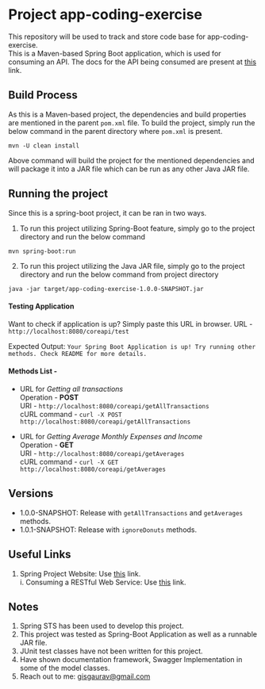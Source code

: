 # Project app-coding-exercise
This repository will be used to track and store code base for app-coding-exercise.<br/>
This is a Maven-based Spring Boot application, which is used for consuming an API. The docs for the API being consumed are present at [this](https://doc.level-labs.com/) link.

## Build Process
As this is a Maven-based project, the dependencies and build properties are mentioned in the parent `pom.xml` file. To build the project, simply run the below command in the parent directory where `pom.xml` is present.

```script
mvn -U clean install
```

Above command will build the project for the mentioned dependencies and will package it into a JAR file which can be run as any other Java JAR file.


## Running the project
Since this is a spring-boot project, it can be ran in two ways.<br/>
1.  To run this project utilizing Spring-Boot feature, simply go to the project directory and run the below command
```script
mvn spring-boot:run
```
2.  To run this project utilizing the Java JAR file, simply go to the project directory and run the below command from project directory
```script
java -jar target/app-coding-exercise-1.0.0-SNAPSHOT.jar
```

#### Testing Application
Want to check if application is up? Simply paste this URL in browser.
URL - ```http://localhost:8080/coreapi/test```

Expected Output: ```Your Spring Boot Application is up! Try running other methods. Check README for more details.```

#### Methods List -
*   URL for *Getting all transactions* <br/>
Operation -  **POST** <br/>
URI - ```http://localhost:8080/coreapi/getAllTransactions```<br/>
cURL command - ```curl -X POST http://localhost:8080/coreapi/getAllTransactions```

*   URL for *Getting Average Monthly Expenses and Income* <br/>
Operation - **GET** <br/>
URI - ```http://localhost:8080/coreapi/getAverages```<br/>
cURL command - ```curl -X GET http://localhost:8080/coreapi/getAverages```

## Versions
*   1.0.0-SNAPSHOT: Release with `getAllTransactions` and `getAverages` methods.
*   1.0.1-SNAPSHOT: Release with `ignoreDonuts` methods.

## Useful Links
1.  Spring Project Website: Use [this](https://spring.io/) link.  
i.  Consuming a RESTful Web Service: Use [this](https://spring.io/guides/gs/consuming-rest/) link.

## Notes
1.  Spring STS has been used to develop this project.
2.  This project was tested as Spring-Boot Application as well as a runnable JAR file.
3.  JUnit test classes have not been written for this project.
4.  Have shown documentation framework, Swagger Implementation in some of the model classes.
5.  Reach out to me: gisgaurav@gmail.com
